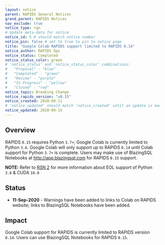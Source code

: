 ```yaml
---
layout: notice
parent: RAPIDS General Notices
grand_parent: RAPIDS Notices
nav_exclude: true
notice_type: rgn
# Update meta-data for notice
notice_id: 5 # should match notice number
notice_pin: false # set to true to pin to notice page
title: "Google Colab RAPIDS support limited to RAPIDS 0.14"
notice_author: RAPIDS Ops
notice_status: Completed
notice_status_color: green
# 'notice_status' and 'notice_status_color' combinations:
#   "Proposal" - "blue"
#   "Completed" - "green"
#   "Review" - "purple"
#   "In Progress" - "yellow"
#   "Closed" - "red"
notice_topic: Breaking Change
notice_rapids_version: "v0.15"
notice_created: 2020-09-11
# 'notice_updated' should match 'notice_created' until an update is made
notice_updated: 2020-09-15
---
```


## Overview

RAPIDS `0.15` requires Python `3.7+`; Google Colab is currently limited to
Python `3.6`. Google Colab will only support up to RAPIDS `0.14` until
Colab support for Python `3.7+` is complete. Users may make use of BlazingSQL
Notebooks at <http://app.blazingsql.com> for RAPIDS `0.15` support.

**NOTE:** Refer to [RSN 2](/notices/rsn0002) for more information about EOL support
of Python `3.6` & CUDA `10.0`

## Status

- **11-Sep-2020** - Warnings have been added to links to Colab on RAPIDS
website; links to BlazingSQL Notebooks have been added.

## Impact

Google Colab support for RAPIDS is currently limited to RAPIDS version `0.14`.
Users can use BlazingSQL Notebooks for RAPIDS `0.15`.
